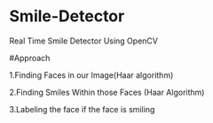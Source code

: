 # Smile-Detector

Real Time Smile Detector Using OpenCV 

#Approach 


1.Finding Faces in our Image(Haar algorithm)

2.Finding Smiles Within those Faces (Haar Algorithm)

3.Labeling the face if the face is smiling

